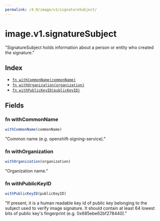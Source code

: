 ```yaml
---
permalink: /4.0/image/v1/signatureSubject/
---
```


# image.v1.signatureSubject

"SignatureSubject holds information about a person or entity who created the signature."

## Index

* [`fn withCommonName(commonName)`](#fn-withcommonname)
* [`fn withOrganization(organization)`](#fn-withorganization)
* [`fn withPublicKeyID(publicKeyID)`](#fn-withpublickeyid)

## Fields

### fn withCommonName

```ts
withCommonName(commonName)
```

"Common name (e.g. openshift-signing-service)."

### fn withOrganization

```ts
withOrganization(organization)
```

"Organization name."

### fn withPublicKeyID

```ts
withPublicKeyID(publicKeyID)
```

"If present, it is a human readable key id of public key belonging to the subject used to verify image signature. It should contain at least 64 lowest bits of public key's fingerprint (e.g. 0x685ebe62bf278440)."